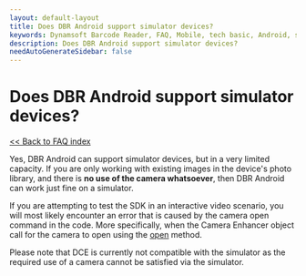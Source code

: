```yaml
---
layout: default-layout
title: Does DBR Android support simulator devices?
keywords: Dynamsoft Barcode Reader, FAQ, Mobile, tech basic, Android, simulator, camera
description: Does DBR Android support simulator devices?
needAutoGenerateSidebar: false
---
```


# Does DBR Android support simulator devices?

[<< Back to FAQ index](index.md)

Yes, DBR Android can support simulator devices, but in a very limited capacity. If you are only working with existing images in the device's photo library, and there is **no use of the camera whatsoever**, then DBR Android can work just fine on a simulator.

If you are attempting to test the SDK in an interactive video scenario, you will most likely encounter an error that is caused by the camera open command in the code. More specifically, when the Camera Enhancer object call for the camera to open using the [open](https://www.dynamsoft.com/camera-enhancer/docs/programming/android/primary-api/camera-enhancer.html#open) method.

Please note that DCE is currently not compatible with the simulator as the required use of a camera cannot be satisfied via the simulator.